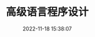 ---
title: 高级语言程序设计
tags: 
  - 高级语言程序设计
categories: 
  - Computer
summary: 高级语言程序设计
description: 高级语言程序设计
date: 2022-11-18 15:38:07
# plugins:
#   - mathjax
# sticky: 2
autoGroup-2: 计算机底层
---